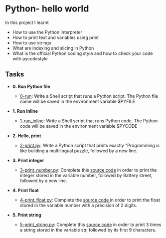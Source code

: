 # Python- hello world

In this project I learnt
- How to use the Python interpreter
- How to print text and variables using print
- How to use strings
- What are indexing and slicing in Python
- What is the official Python coding style and how to check your code with pycodestyle

## Tasks

- **0. Run Python file**
	- [0-run](0-run): Write a Shell script that runs a Python script. The Python file name will be saved in the environment variable $PYFILE
- **1. Run inline**
	- [1-run_inline](1-run_inline): Write a Shell script that runs Python code. The Python code will be saved in the environment variable $PYCODE
- **2. Hello, print**
	- [2-print.py](2-print.py): Write a Python script that prints exactly "Programming is like building a multilingual puzzle, followed by a new line.
- **3. Print integer**
 	- [3-print_number.py](3-print_number.py): Complete this [source code](https://github.com/holbertonschool/0x00.py) in order to print the integer stored in the variable number, followed by Battery street, followed by a new line.

- **4. Print float**
	- [4-print_float.py](4-print_float.py): Complete the [source code ](https://github.com/holbertonschool/0x00.py/blob/master/4-print_float.py)in order to print the float stored in the variable number with a precision of 2 digits.

- **5. Print string**
	- [5-print_string.py](5-print_string.py): Complete this [source code](https://github.com/holbertonschool/0x00.py/blob/master/5-print_string.py) in order to print 3 times a string stored in the variable str, followed by its first 9 characters.

